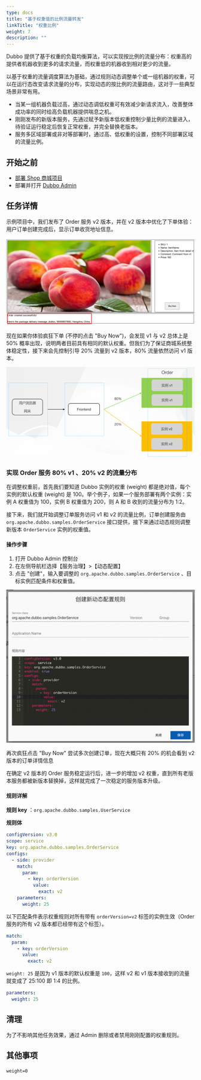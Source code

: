 ```yaml
---
type: docs
title: "基于权重值的比例流量转发"
linkTitle: "权重比例"
weight: 7
description: ""
---
```


Dubbo 提供了基于权重的负载均衡算法，可以实现按比例的流量分布：权重高的提供者机器收到更多的请求流量，而权重低的机器收到相对更少的流量。

以基于权重的流量调度算法为基础，通过规则动态调整单个或一组机器的权重，可以在运行态改变请求流量的分布，实现动态的按比例的流量路由，这对于一些典型场景非常有用。
* 当某一组机器负载过高，通过动态调低权重可有效减少新请求流入，改善整体成功率的同时给高负载机器提供喘息之机。
* 刚刚发布的新版本服务，先通过赋予新版本低权重控制少量比例的流量进入，待验证运行稳定后恢复正常权重，并完全替换老版本。
* 服务多区域部署或非对等部署时，通过高、低权重的设置，控制不同部署区域的流量比例。

## 开始之前

* [部署 Shop 商城项目](../#部署商场系统)
* 部署并打开 [Dubbo Admin]()

## 任务详情

示例项目中，我们发布了 Order 服务 v2 版本，并在 v2 版本中优化了下单体验：用户订单创建完成后，显示订单收货地址信息。

![weight2.png](/imgs/v3/tasks/weight/weight2.png)

现在如果你体验疯狂下单 (不停的点击 "Buy Now")，会发现 v1 与 v2 总体上是 50% 概率出现，说明两者目前具有相同的默认权重。但我们为了保证商城系统整体稳定性，接下来会先控制引导 20% 流量到 v2 版本，80% 流量依然访问 v1 版本。

![weight1.png](/imgs/v3/tasks/weight/weight1.png)

### 实现 Order 服务 80% v1 、20% v2 的流量分布
在调整权重前，首先我们要知道 Dubbo 实例的权重 (weight) 都是绝对值，每个实例的默认权重 (weight) 是 100。举个例子，如果一个服务部署有两个实例：实例 A 权重值为 100，实例 B 权重值为 200，则 A 和 B 收到的流量分布为 1:2。

接下来，我们就开始调整订单服务访问 v1 和 v2 的流量比例，订单创建服务由 `org.apache.dubbo.samples.OrderService` 接口提供，接下来通过动态规则调整新版本 `OrderService` 实例的权重值。

#### 操作步骤
1. 打开 Dubbo Admin 控制台
2. 在左侧导航栏选择【服务治理】>【动态配置】
3. 点击 "创建"，输入要调整的 `org.apache.dubbo.samples.OrderService` 、目标实例匹配条件和权重值。

![Admin 权重比例设置截图](/imgs/v3/tasks/weight/weight_admin.png)

再次疯狂点击 "Buy Now" 尝试多次创建订单，现在大概只有 20% 的机会看到 v2 版本的订单详情信息

在确定 v2 版本的 Order 服务稳定运行后，进一步的增加 v2 权重，直到所有老版本服务都被新版本替换掉，这样就完成了一次稳定的服务版本升级。

#### 规则详解

**规则 key** ：`org.apache.dubbo.samples.UserService`

**规则体**

```yaml
configVersion: v3.0
scope: service
key: org.apache.dubbo.samples.OrderService
configs:
  - side: provider
    match:
      param:
        - key: orderVersion
          value:
            exact: v2
    parameters:
      weight: 25
```

以下匹配条件表示权重规则对所有带有 `orderVersion=v2` 标签的实例生效（Order 服务的所有 v2 版本都已经带有这个标签）。

```yaml
match:
  param:
    - key: orderVersion
      value:
        exact: v2
```

`weight: 25` 是因为 v1 版本的默认权重是 `100`，这样 v2 和 v1 版本接收到的流量就变成了 25:100 即 1:4 的比例。

```yaml
parameters:
  weight: 25
```

## 清理
为了不影响其他任务效果，通过 Admin 删除或者禁用刚刚配置的权重规则。

## 其他事项
`weight=0`
